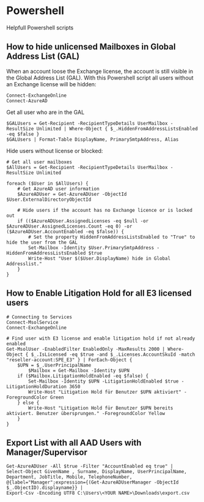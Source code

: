 # Powershell
Helpfull Powershell scripts


## How to hide unlicensed Mailboxes in Global Address List (GAL)
When an account loose the Exchange license, the account is still visible in the Global Address List (GAL).
With this Powershell script all users without an Exchange license will be hidden:

```
Connect-ExchangeOnline
Connect-AzureAD
```

Get all user who are in the GAL
 
```
$GALUsers = Get-Recipient -RecipientTypeDetails UserMailbox -ResultSize Unlimited | Where-Object { $_.HiddenFromAddressListsEnabled -eq $false }
$GALUsers | Format-Table DisplayName, PrimarySmtpAddress, Alias
```

Hide users without license or blocked:
```
# Get all user mailboxes
$AllUsers = Get-Recipient -RecipientTypeDetails UserMailbox -ResultSize Unlimited

foreach ($User in $AllUsers) {
    # Get AzureAD user information
    $AzureADUser = Get-AzureADUser -ObjectId $User.ExternalDirectoryObjectId

    # Hide users if the account has no Exchange licence or is locked out
    if (($AzureADUser.AssignedLicenses -eq $null -or $AzureADUser.AssignedLicenses.Count -eq 0) -or ($AzureADUser.AccountEnabled -eq $false)) {
        # Set the property HiddenFromAddressListsEnabled to "True" to hide the user from the GAL
        Set-Mailbox -Identity $User.PrimarySmtpAddress -HiddenFromAddressListsEnabled $true
        Write-Host "User $($User.DisplayName) hide in Global Addresslist."
    }
}
```

## How to Enable Litigation Hold for all E3 licensed users
```
# Connecting to Services
Connect-MsolService
Connect-ExchangeOnline

# Find user with E3 license and enable litigation hold if not already enabled
Get-MsolUser -EnabledFilter EnabledOnly -MaxResults 2000 | Where-Object { $_.IsLicensed -eq $true -and $_.Licenses.AccountSkuId -match "reseller-account:SPE_E3" } | ForEach-Object {
    $UPN = $_.UserPrincipalName
        $Mailbox = Get-Mailbox -Identity $UPN
    if ($Mailbox.LitigationHoldEnabled -eq $false) {
        Set-Mailbox -Identity $UPN -LitigationHoldEnabled $true -LitigationHoldDuration 3650
        Write-Host "Litigation Hold für Benutzer $UPN aktiviert" -ForegroundColor Green
    } else {
        Write-Host "Litigation Hold für Benutzer $UPN bereits aktiviert. Benutzer übersprungen." -ForegroundColor Yellow
    }
}
```

## Export List with all AAD Users with Manager/Supervisor
```
Get-AzureADUser -All $true -Filter "AccountEnabled eq true" |
Select-Object GivenName , Surname, DisplayName, UserPrincipalName, Department, JobTitle, Mobile, TelephoneNumber, @{label="Manager";expression={(Get-AzureADUserManager -ObjectId $_.ObjectID).displayname}} |
Export-Csv -Encoding UTF8 C:\Users\<YOUR NAME>\Downloads\export.csv
```
